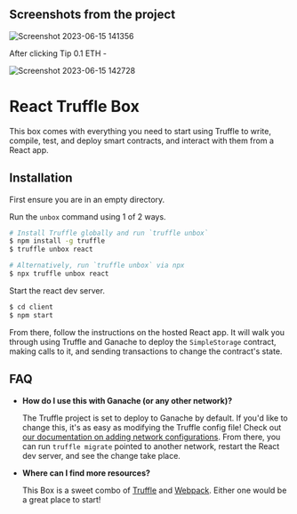 ## Screenshots from the project
![Screenshot 2023-06-15 141356](https://github.com/Created-for-a-purpose/Decentralized-Instagram/assets/97793907/c7d6358e-6628-41d8-bb8d-6b0075eef2e6)

After clicking Tip 0.1 ETH -

![Screenshot 2023-06-15 142728](https://github.com/Created-for-a-purpose/Decentralized-Instagram/assets/97793907/97d4cc0c-bf3f-49fa-8b7a-56a00ed07e67)

# React Truffle Box
This box comes with everything you need to start using Truffle to write, compile, test, and deploy smart contracts, and interact with them from a React app.

## Installation

First ensure you are in an empty directory.

Run the `unbox` command using 1 of 2 ways.

```sh
# Install Truffle globally and run `truffle unbox`
$ npm install -g truffle
$ truffle unbox react
```

```sh
# Alternatively, run `truffle unbox` via npx
$ npx truffle unbox react
```

Start the react dev server.

```sh
$ cd client
$ npm start
```

From there, follow the instructions on the hosted React app. It will walk you through using Truffle and Ganache to deploy the `SimpleStorage` contract, making calls to it, and sending transactions to change the contract's state.

## FAQ

- __How do I use this with Ganache (or any other network)?__

  The Truffle project is set to deploy to Ganache by default. If you'd like to change this, it's as easy as modifying the Truffle config file! Check out [our documentation on adding network configurations](https://trufflesuite.com/docs/truffle/reference/configuration/#networks). From there, you can run `truffle migrate` pointed to another network, restart the React dev server, and see the change take place.

- __Where can I find more resources?__

  This Box is a sweet combo of [Truffle](https://trufflesuite.com) and [Webpack](https://webpack.js.org). Either one would be a great place to start!
